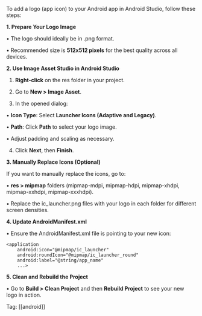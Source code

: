 To add a logo (app icon) to your Android app in Android Studio, follow these steps:

  

**1. Prepare Your Logo Image**

• The logo should ideally be in .png format.

• Recommended size is **512x512 pixels** for the best quality across all devices.

**2. Use Image Asset Studio in Android Studio**

1. **Right-click** on the res folder in your project.

2. Go to **New > Image Asset**.

3. In the opened dialog:

• **Icon Type**: Select **Launcher Icons (Adaptive and Legacy)**.

• **Path**: Click **Path** to select your logo image.

• Adjust padding and scaling as necessary.

4. Click **Next**, then **Finish**.

**3. Manually Replace Icons (Optional)**

  

If you want to manually replace the icons, go to:

• **res > mipmap** folders (mipmap-mdpi, mipmap-hdpi, mipmap-xhdpi, mipmap-xxhdpi, mipmap-xxxhdpi).

• Replace the ic_launcher.png files with your logo in each folder for different screen densities.

**4. Update AndroidManifest.xml**

• Ensure the AndroidManifest.xml file is pointing to your new icon:

```
<application
    android:icon="@mipmap/ic_launcher"
    android:roundIcon="@mipmap/ic_launcher_round"
    android:label="@string/app_name"
    ...>
```

**5. Clean and Rebuild the Project**

• Go to **Build > Clean Project** and then **Rebuild Project** to see your new logo in action.

Tag: [[android]]
